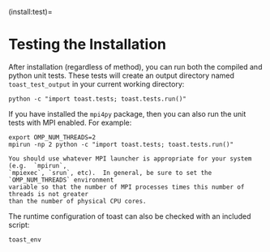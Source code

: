 (install:test)=
# Testing the Installation

After installation (regardless of method), you can run both the compiled and
python unit tests.  These tests will create an output directory named
`toast_test_output` in your current working directory:

```{code-block} console
python -c "import toast.tests; toast.tests.run()"
```

If you have installed the `mpi4py` package, then you can also run the unit tests with
MPI enabled.  For example:

```{code-block} console
export OMP_NUM_THREADS=2
mpirun -np 2 python -c "import toast.tests; toast.tests.run()"
```

```{important}
You should use whatever MPI launcher is appropriate for your system (e.g.  `mpirun`,
`mpiexec`, `srun`, etc).  In general, be sure to set the `OMP_NUM_THREADS` environment
variable so that the number of MPI processes times this number of threads is not greater
than the number of physical CPU cores.
```

The runtime configuration of toast can also be checked with an included script:

```{code-block} bash
toast_env
```
